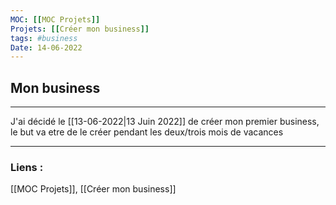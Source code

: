 ```yaml
---
MOC: [[MOC Projets]]
Projets: [[Créer mon business]]
tags: #business
Date: 14-06-2022
---
```


## Mon business

---

J'ai décidé le [[13-06-2022|13 Juin 2022]] de créer mon premier business, le but va etre de le créer pendant les deux/trois mois de vacances


---
### Liens :

[[MOC Projets]], [[Créer mon business]]